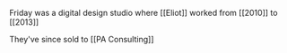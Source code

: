 Friday was a digital design studio where [[Eliot]] worked from [[2010]] to [[2013]]

They've since sold to [[PA Consulting]]